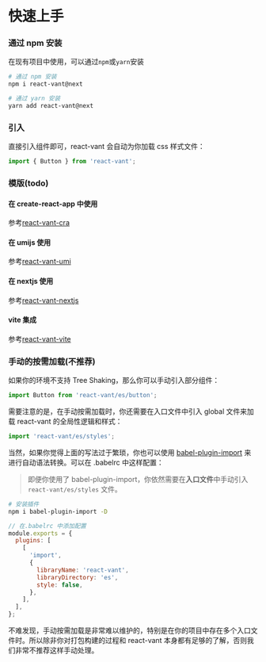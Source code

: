 # 快速上手

### 通过 npm 安装

在现有项目中使用，可以通过`npm`或`yarn`安装

```bash
# 通过 npm 安装
npm i react-vant@next

# 通过 yarn 安装
yarn add react-vant@next
```

### 引入

直接引入组件即可，react-vant 会自动为你加载 css 样式文件：

```js
import { Button } from 'react-vant';
```

### 模版(todo)

#### 在 create-react-app 中使用

参考[react-vant-cra](https://github.com/3lang3/react-vant-template/tree/main/template/create-react-app)

#### 在 umijs 使用

参考[react-vant-umi](https://github.com/3lang3/react-vant-template/tree/main/template/umi)

#### 在 nextjs 使用

参考[react-vant-nextjs](https://github.com/3lang3/react-vant-template/tree/main/template/nextjs)

#### vite 集成

参考[react-vant-vite](https://github.com/3lang3/react-vant-template/tree/main/template/vite)

### 手动的按需加载(不推荐)

如果你的环境不支持 Tree Shaking，那么你可以手动引入部分组件：

```js
import Button from 'react-vant/es/button';
```

需要注意的是，在手动按需加载时，你还需要在入口文件中引入 global 文件来加载 react-vant 的全局性逻辑和样式：

```js
import 'react-vant/es/styles';
```

当然，如果你觉得上面的写法过于繁琐，你也可以使用 [babel-plugin-import](https://github.com/ant-design/babel-plugin-import) 来进行自动语法转换。可以在 .babelrc 中这样配置：

> 即便你使用了 babel-plugin-import，你依然需要在**入口文件**中手动引入 `react-vant/es/styles` 文件。

```bash
# 安装插件
npm i babel-plugin-import -D
```

```js
// 在.babelrc 中添加配置
module.exports = {
  plugins: [
    [
      'import',
      {
        libraryName: 'react-vant',
        libraryDirectory: 'es',
        style: false,
      },
    ],
  ],
};
```

不难发现，手动按需加载是非常难以维护的，特别是在你的项目中存在多个入口文件时。所以除非你对打包构建的过程和 react-vant 本身都有足够的了解，否则我们非常不推荐这样手动处理。
